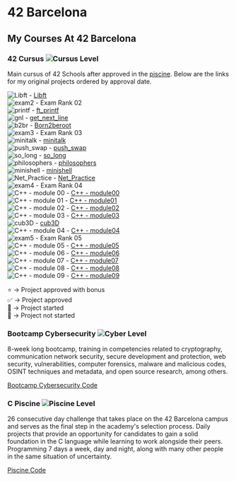 # 42 Barcelona


## My Courses At 42 Barcelona

### 42 Cursus ![Cursus Level](https://progress-bar.dev/33/?title=Level%205&color=303030&width=200)

Main cursus of 42 Schools after approved in the [piscine](#c-piscine-). Below are the links for my original projects ordered by approval date.  

![Libft](https://progress-bar.dev/125/?title=⭐%20&color=303030&width=100) - [Libft](https://github.com/SrJupi/libft)  
![exam2](https://progress-bar.dev/100/?title=✅%20&color=303030&width=100) - Exam Rank 02  
![printf](https://progress-bar.dev/100/?title=✅%20&color=303030&width=100) - [ft_printf](https://github.com/SrJupi/ft_printf)  
![gnl](https://progress-bar.dev/125/?title=⭐%20&color=303030&width=100) - [get_next_line](https://github.com/SrJupi/get_next_line)  
![b2br](https://progress-bar.dev/125/?title=⭐%20&color=303030&width=100) - [Born2beroot](https://github.com/SrJupi/Born2beroot)  
![exam3](https://progress-bar.dev/100/?title=✅%20&color=303030&width=100) - Exam Rank 03  
![minitalk](https://progress-bar.dev/125/?title=⭐%20&color=303030&width=100) - [minitalk](https://github.com/SrJupi/minitalk)  
![push_swap](https://progress-bar.dev/100/?title=✅%20&color=303030&width=100) - [push_swap](https://github.com/SrJupi/push_swap)  
![so_long](https://progress-bar.dev/100/?title=✅%20&color=303030&width=100) - [so_long](https://github.com/SrJupi/so_long)  
![philosophers](https://progress-bar.dev/100/?title=✅%20&color=303030&width=100) - [philosophers](https://github.com/SrJupi/philosophers)  
![minishell](https://progress-bar.dev/101/?title=✅%20&color=303030&width=100) - [minishell](https://github.com/dfneto/minishell)  
![Net_Practice](https://progress-bar.dev/100/?title=✅%20&color=303030&width=100) - [Net_Practice](https://github.com/SrJupi/net_practice)  
![exam4](https://progress-bar.dev/100/?title=✅%20&color=303030&width=100) - Exam Rank 04  
![C++ - module 00](https://progress-bar.dev/100/?title=✅%20&color=303030&width=100) - [C++ - module00](https://github.com/SrJupi/cpp_modules/tree/main/module_00)  
![C++ - module 01](https://progress-bar.dev/100/?title=✅%20&color=303030&width=100) - [C++ - module01](https://github.com/SrJupi/cpp_modules/tree/main/module_01)  
![C++ - module 02](https://progress-bar.dev/100/?title=✅%20&color=303030&width=100) - [C++ - module02](https://github.com/SrJupi/cpp_modules/tree/main/module_02)  
![C++ - module 03](https://progress-bar.dev/100/?title=✅%20&color=303030&width=100) - [C++ - module03](https://github.com/SrJupi/cpp_modules/tree/main/module_03)  
![cub3D](https://progress-bar.dev/125/?title=⭐%20&color=303030&width=100) - [cub3D](https://github.com/jocorrea42/cub3d)  
![C++ - module 04](https://progress-bar.dev/100/?title=✅%20&color=303030&width=100) - [C++ - module04](https://github.com/SrJupi/cpp_modules/tree/main/module_04)  
![exam5](https://progress-bar.dev/100/?title=✅%20&color=303030&width=100) - Exam Rank 05  
![C++ - module 05](https://progress-bar.dev/100/?title=✅%20&color=303030&width=100) - [C++ - module05](https://github.com/SrJupi/cpp_modules/tree/main/module_05)  
![C++ - module 06](https://progress-bar.dev/100/?title=🔄%20&color=303030&width=100) - [C++ - module06](https://github.com/SrJupi/cpp_modules/tree/main/module_06)  
![C++ - module 07](https://progress-bar.dev/100/?title=🔄%20&color=303030&width=100) - [C++ - module07](https://github.com/SrJupi/cpp_modules/tree/main/module_07)  
![C++ - module 08](https://progress-bar.dev/100/?title=🔄%20&color=303030&width=100) - [C++ - module08](https://github.com/SrJupi/cpp_modules/tree/main/module_08)  
![C++ - module 09](https://progress-bar.dev/33/?title=🔄%20&color=303030&width=100) - [C++ - module09](https://github.com/SrJupi/cpp_modules/tree/main/module_09)  



⭐ -> Project approved with bonus  
✅ -> Project approved  
🔄 -> Project started  
🚫 -> Project not started  

### Bootcamp Cybersecurity ![Cyber Level](https://progress-bar.dev/38/?title=Level%200&color=303030&width=200)
8-week long bootcamp, training in competencies related to cryptography, communication network security, secure development and protection, web security, vulnerabilities, computer forensics, malware and malicious codes, OSINT techniques and metadata, and open source research, among others.  
  
[Bootcamp Cybersecurity Code](https://github.com/SrJupi/Bootcamp-Cybersecurity)

### C Piscine ![Piscine Level](https://progress-bar.dev/21/?title=Level%206&color=303030&width=200)

26 consecutive day challenge that takes place on the 42 Barcelona campus and serves as the final step in the academy's selection process. Daily projects that provide an opportunity for candidates to gain a solid foundation in the C language while learning to work alongside their peers. Programming 7 days a week, day and night, along with many other people in the same situation of uncertainty.  

[Piscine Code](https://github.com/SrJupi/C-piscine)
